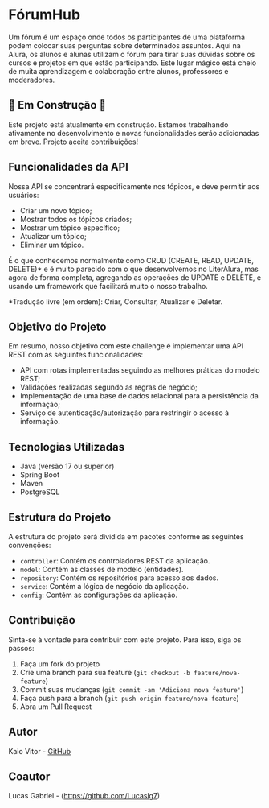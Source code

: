 # FórumHub

Um fórum é um espaço onde todos os participantes de uma plataforma podem colocar suas perguntas sobre determinados assuntos. Aqui na Alura, os alunos e alunas utilizam o fórum para tirar suas dúvidas sobre os cursos e projetos em que estão participando. Este lugar mágico está cheio de muita aprendizagem e colaboração entre alunos, professores e moderadores.

## 🚧 Em Construção 🚧

Este projeto está atualmente em construção. Estamos trabalhando ativamente no desenvolvimento e novas funcionalidades serão adicionadas em breve.
Projeto aceita contribuições! 

## Funcionalidades da API

Nossa API se concentrará especificamente nos tópicos, e deve permitir aos usuários:

- Criar um novo tópico;
- Mostrar todos os tópicos criados;
- Mostrar um tópico específico;
- Atualizar um tópico;
- Eliminar um tópico.

É o que conhecemos normalmente como CRUD (CREATE, READ, UPDATE, DELETE)* e é muito parecido com o que desenvolvemos no LiterAlura, mas agora de forma completa, agregando as operações de UPDATE e DELETE, e usando um framework que facilitará muito o nosso trabalho.

*Tradução livre (em ordem): Criar, Consultar, Atualizar e Deletar.

## Objetivo do Projeto

Em resumo, nosso objetivo com este challenge é implementar uma API REST com as seguintes funcionalidades:

- API com rotas implementadas seguindo as melhores práticas do modelo REST;
- Validações realizadas segundo as regras de negócio;
- Implementação de uma base de dados relacional para a persistência da informação;
- Serviço de autenticação/autorização para restringir o acesso à informação.

## Tecnologias Utilizadas

- Java (versão 17 ou superior)
- Spring Boot
- Maven
- PostgreSQL

## Estrutura do Projeto

A estrutura do projeto será dividida em pacotes conforme as seguintes convenções:

- `controller`: Contém os controladores REST da aplicação.
- `model`: Contém as classes de modelo (entidades).
- `repository`: Contém os repositórios para acesso aos dados.
- `service`: Contém a lógica de negócio da aplicação.
- `config`: Contém as configurações da aplicação.

## Contribuição

Sinta-se à vontade para contribuir com este projeto. Para isso, siga os passos:

1. Faça um fork do projeto
2. Crie uma branch para sua feature (`git checkout -b feature/nova-feature`)
3. Commit suas mudanças (`git commit -am 'Adiciona nova feature'`)
4. Faça push para a branch (`git push origin feature/nova-feature`)
5. Abra um Pull Request

## Autor

Kaio Vitor - [GitHub](https://github.com/Kaio-0708)

## Coautor

Lucas Gabriel - (https://github.com/Lucaslg7)
